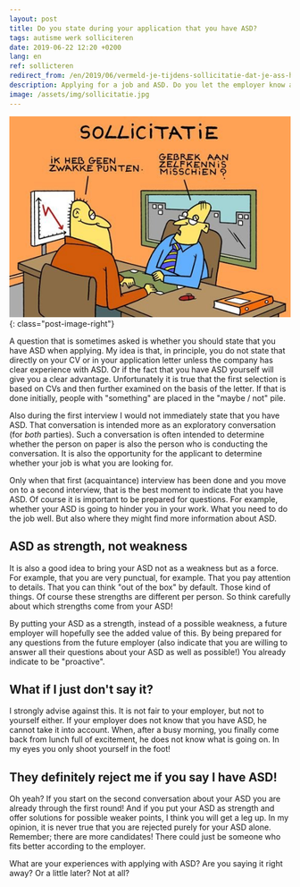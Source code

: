 ```yaml
---
layout: post
title: Do you state during your application that you have ASD?
tags: autisme werk solliciteren
date: 2019-06-22 12:20 +0200
lang: en
ref: sollicteren
redirect_from: /en/2019/06/vermeld-je-tijdens-sollicitatie-dat-je-ass-hebt.html
description: Applying for a job and ASD. Do you let the employer know as soon as possible, or wait a bit?
image: /assets/img/sollicitatie.jpg
---
```

![Applying without weakness](/assets/img/sollicitatie.jpg){: class="post-image-right"}

A question that is sometimes asked is whether you should state that you have ASD when applying.
My idea is that, in principle, you do not state that directly on your CV or in your application letter unless the company has clear experience with ASD. Or if the fact that you have ASD yourself will give you a clear advantage. Unfortunately it is true that the first selection is based on CVs and then further examined on the basis of the letter. If that is done initially, people with "something" are placed in the "maybe / not" pile.

Also during the first interview I would not immediately state that you have ASD. That conversation is intended more as an exploratory conversation (for *both* parties). Such a conversation is often intended to determine whether the person on paper is also the person who is conducting the conversation. It is also the opportunity for the applicant to determine whether your job is what you are looking for.

Only when that first (acquaintance) interview has been done and you move on to a second interview, that is the best moment to indicate that you have ASD. Of course it is important to be prepared for questions. For example, whether your ASD is going to hinder you in your work. What you need to do the job well. But also where they might find more information about ASD.

## ASD as strength, not weakness
It is also a good idea to bring your ASD not as a weakness but as a force. For example, that you are very punctual, for example. That you pay attention to details. That you can think "out of the box" by default. Those kind of things. Of course these strengths are different per person. So think carefully about which strengths come from your ASD!

By putting your ASD as a strength, instead of a possible weakness, a future employer will hopefully see the added value of this. By being prepared for any questions from the future employer (also indicate that you are willing to answer all their questions about your ASD as well as possible!) You already indicate to be "proactive".

## What if I just don't say it?
I strongly advise against this. It is not fair to your employer, but not to yourself either. If your employer does not know that you have ASD, he cannot take it into account. When, after a busy morning, you finally come back from lunch full of excitement, he does not know what is going on. In my eyes you only shoot yourself in the foot!

## They definitely reject me if you say I have ASD!
Oh yeah? If you start on the second conversation about your ASD you are already through the first round! And if you put your ASD as strength and offer solutions for possible weaker points, I think you will get a leg up. In my opinion, it is never true that you are rejected purely for your ASD alone. Remember; there are more candidates! There could just be someone who fits better according to the employer.

What are your experiences with applying with ASD? Are you saying it right away? Or a little later? Not at all?
